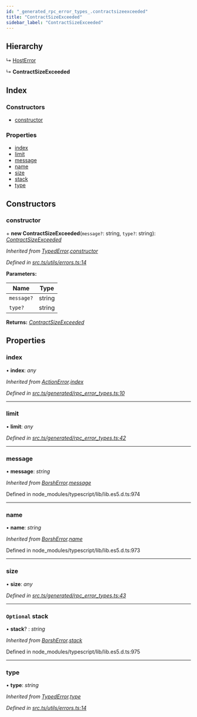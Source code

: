 ```yaml
---
id: "_generated_rpc_error_types_.contractsizeexceeded"
title: "ContractSizeExceeded"
sidebar_label: "ContractSizeExceeded"
---
```


## Hierarchy

  ↳ [HostError](_generated_rpc_error_types_.hosterror.md)

  ↳ **ContractSizeExceeded**

## Index

### Constructors

* [constructor](_generated_rpc_error_types_.contractsizeexceeded.md#constructor)

### Properties

* [index](_generated_rpc_error_types_.contractsizeexceeded.md#index)
* [limit](_generated_rpc_error_types_.contractsizeexceeded.md#limit)
* [message](_generated_rpc_error_types_.contractsizeexceeded.md#message)
* [name](_generated_rpc_error_types_.contractsizeexceeded.md#name)
* [size](_generated_rpc_error_types_.contractsizeexceeded.md#size)
* [stack](_generated_rpc_error_types_.contractsizeexceeded.md#optional-stack)
* [type](_generated_rpc_error_types_.contractsizeexceeded.md#type)

## Constructors

###  constructor

\+ **new ContractSizeExceeded**(`message?`: string, `type?`: string): *[ContractSizeExceeded](_generated_rpc_error_types_.contractsizeexceeded.md)*

*Inherited from [TypedError](_utils_errors_.typederror.md).[constructor](_utils_errors_.typederror.md#constructor)*

*Defined in [src.ts/utils/errors.ts:14](https://github.com/nearprotocol/nearlib/blob/213b318/src.ts/utils/errors.ts#L14)*

**Parameters:**

Name | Type |
------ | ------ |
`message?` | string |
`type?` | string |

**Returns:** *[ContractSizeExceeded](_generated_rpc_error_types_.contractsizeexceeded.md)*

## Properties

###  index

• **index**: *any*

*Inherited from [ActionError](_generated_rpc_error_types_.actionerror.md).[index](_generated_rpc_error_types_.actionerror.md#index)*

*Defined in [src.ts/generated/rpc_error_types.ts:10](https://github.com/nearprotocol/nearlib/blob/213b318/src.ts/generated/rpc_error_types.ts#L10)*

___

###  limit

• **limit**: *any*

*Defined in [src.ts/generated/rpc_error_types.ts:42](https://github.com/nearprotocol/nearlib/blob/213b318/src.ts/generated/rpc_error_types.ts#L42)*

___

###  message

• **message**: *string*

*Inherited from [BorshError](_utils_serialize_.borsherror.md).[message](_utils_serialize_.borsherror.md#message)*

Defined in node_modules/typescript/lib/lib.es5.d.ts:974

___

###  name

• **name**: *string*

*Inherited from [BorshError](_utils_serialize_.borsherror.md).[name](_utils_serialize_.borsherror.md#name)*

Defined in node_modules/typescript/lib/lib.es5.d.ts:973

___

###  size

• **size**: *any*

*Defined in [src.ts/generated/rpc_error_types.ts:43](https://github.com/nearprotocol/nearlib/blob/213b318/src.ts/generated/rpc_error_types.ts#L43)*

___

### `Optional` stack

• **stack**? : *string*

*Inherited from [BorshError](_utils_serialize_.borsherror.md).[stack](_utils_serialize_.borsherror.md#optional-stack)*

Defined in node_modules/typescript/lib/lib.es5.d.ts:975

___

###  type

• **type**: *string*

*Inherited from [TypedError](_utils_errors_.typederror.md).[type](_utils_errors_.typederror.md#type)*

*Defined in [src.ts/utils/errors.ts:14](https://github.com/nearprotocol/nearlib/blob/213b318/src.ts/utils/errors.ts#L14)*
